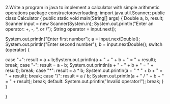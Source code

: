 2.Write a program in java to implement a calculator with simple arithmetic operations 
package constructoroverloading; 
import java.util.Scanner; 
public class Calculator { 
 public static void main(String[] args) { 
 Double a, b, result; 
 Scanner input = new Scanner(System.in);
 System.out.println("Enter an operator: +, -, *, or /"); 
 String operator = input.next(); 
 
 System.out.println("Enter first number"); 
 a = input.nextDouble(); 
 System.out.println("Enter second number"); 
 b = input.nextDouble(); 
 switch (operator) { 
 
 case "+": 
 result = a + b;System.out.println(a + " + " + b + " = " + result); 
 break; 
 case "-":
 result = a - b;
 System.out.println(a + " - " + b + " = " + result); 
 break; 
 case "*": 
 result = a * b; 
 System.out.println(a + " * " + b + " = " + result); 
 break; 
 case "/": 
 result = a / b; 
 System.out.println(a + " / " + b + " = " + result); 
 break; 
 default: 
 System.out.println("Invalid operator!"); 
 break; 
 } 
 } 
 
 }
